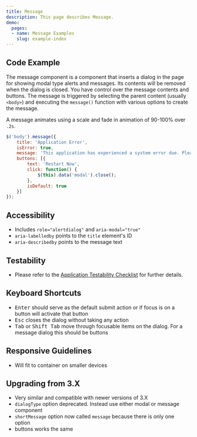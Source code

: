 ```yaml
---
title: Message
description: This page describes Message.
demo:
  pages:
  - name: Message Examples
    slug: example-index
---
```


## Code Example

The message component is a component that inserts a dialog in the page for showing modal type alerts and messages. Its contents will be removed when the dialog is closed. You have control over the message contents and buttons. The message is triggered by selecting the parent content (usually `<body>`) and executing the `message()` function with various options to create the message.

A message animates using a scale and fade in animation of 90-100% over `.2s`.

```javascript
$('body').message({
    title: 'Application Error',
    isError: true,
    message: 'This application has experienced a system error due. Please restart the application in order to proceed.',
    buttons: [{
        text: 'Restart Now',
        click: function() {
            $(this).data('modal').close();
        },
        isDefault: true
    }]
});
```

## Accessibility

- Includes `role="alertdialog"` and `aria-modal="true"`
- `aria-labelledby` points to the `title` element's ID
- `aria-describedby` points to the message text

## Testability

- Please refer to the [Application Testability Checklist](https://design.infor.com/resources/application-testability-checklist) for further details.

## Keyboard Shortcuts

- <kbd>Enter</kbd> should serve as the default submit action or if focus is on a button will activate that button
- <kbd>Esc</kbd> closes the dialog without taking any action
- <kbd>Tab</kbd> or <kbd>Shift Tab</kbd> move through focusable items on the dialog. For a message dialog this should be buttons

## Responsive Guidelines

- Will fit to container on smaller devices

## Upgrading from 3.X

- Very similar and compatible with newer versions of 3.X
- `dialogType` option deprecated. Instead use either modal or message component
- `shortMessage` option now called `message` because there is only one option
- buttons works the same

